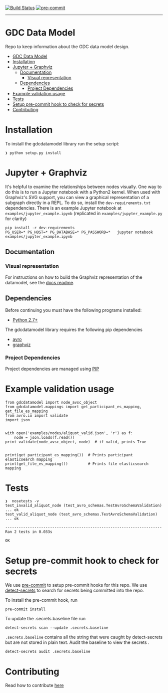 [![Build Status](https://travis-ci.com/NCI-GDC/gdcdatamodel.svg?branch=develop)](https://travis-ci.org/NCI-GDC/gdcdatamodel)
[![pre-commit](https://img.shields.io/badge/pre--commit-enabled-brightgreen?logo=pre-commitlogoColor=white)](https://github.com/pre-commit/pre-commit)

---
GDC Data Model
==============

Repo to keep information about the GDC data model design.

- [GDC Data Model](#gdc-data-model)
- [Installation](#installation)
- [Jupyter + Graphviz](#jupyter--graphviz)
  - [Documentation](#documentation)
    - [Visual representation](#visual-representation)
  - [Dependencies](#dependencies)
    - [Project Dependencies](#project-dependencies)
- [Example validation usage](#example-validation-usage)
- [Tests](#tests)
- [Setup pre-commit hook to check for secrets](#setup-pre-commit-hook-to-check-for-secrets)
- [Contributing](#contributing)

# Installation

To install the gdcdatamodel library run the setup script:
```
❯ python setup.py install
```

# Jupyter + Graphviz

It's helpful to examine the relationships between nodes visually.  One
way to do this is to run a Jupyter notebook with a Python2 kernel.
When used with Graphviz's SVG support, you can view a graphical
representation of a subgraph directly in a REPL. To do so, install the
`dev-requirements.txt` dependencies.  There is an example Jupyter
notebook at `examples/jupyter_example.ipynb` (replicated in
`examples/jupyter_example.py` for clarity)

```
pip install -r dev-requirements
PG_USER=* PG_HOST=* PG_DATABASE=* PG_PASSWORD=*   jupyter notebook examples/jupyter_example.ipynb
```


## Documentation

### Visual representation

For instructions on how to build the Graphviz representation of the
datamodel, see the
[docs readme](https://github.com/NCI-GDC/gdcdatamodel/blob/develop/docs/README.md).


## Dependencies

Before continuing you must have the following programs installed:

- [Python 2.7+](http://python.org/)

The gdcdatamodel library requires the following pip dependencies

- [avro](https://avro.apache.org/)
- [graphviz](http://www.graphviz.org/)

### Project Dependencies

Project dependencies are managed using [PIP](https://pip.readthedocs.org/en/latest/)

# Example validation usage
```
from gdcdatamodel import node_avsc_object
from gdcdatamodel.mappings import get_participant_es_mapping, get_file_es_mapping
from avro.io import validate
import json


with open('examples/nodes/aliquot_valid.json', 'r') as f:
    node = json.loads(f.read())
print validate(node_avsc_object, node)  # if valid, prints True


print(get_participant_es_mapping())  # Prints participant elasticsearch mapping
print(get_file_es_mapping())         # Prints file elasticsearch mapping
```

# Tests

```
❯  nosetests -v
test_invalid_aliquot_node (test_avro_schemas.TestAvroSchemaValidation) ... ok
test_valid_aliquot_node (test_avro_schemas.TestAvroSchemaValidation) ... ok

----------------------------------------------------------------------
Ran 2 tests in 0.033s

OK
```


    
# Setup pre-commit hook to check for secrets

We use [pre-commit](https://pre-commit.com/) to setup pre-commit hooks for this repo.
We use [detect-secrets](https://github.com/Yelp/detect-secrets) to search for secrets being committed into the repo. 

To install the pre-commit hook, run
```
pre-commit install
```

To update the .secrets.baseline file run
```
detect-secrets scan --update .secrets.baseline
```

`.secrets.baseline` contains all the string that were caught by detect-secrets but are not stored in plain text. Audit the baseline to view the secrets . 

```
detect-secrets audit .secrets.baseline
```
# Contributing

Read how to contribute [here](https://github.com/NCI-GDC/portal-ui/blob/develop/CONTRIBUTING.md)
